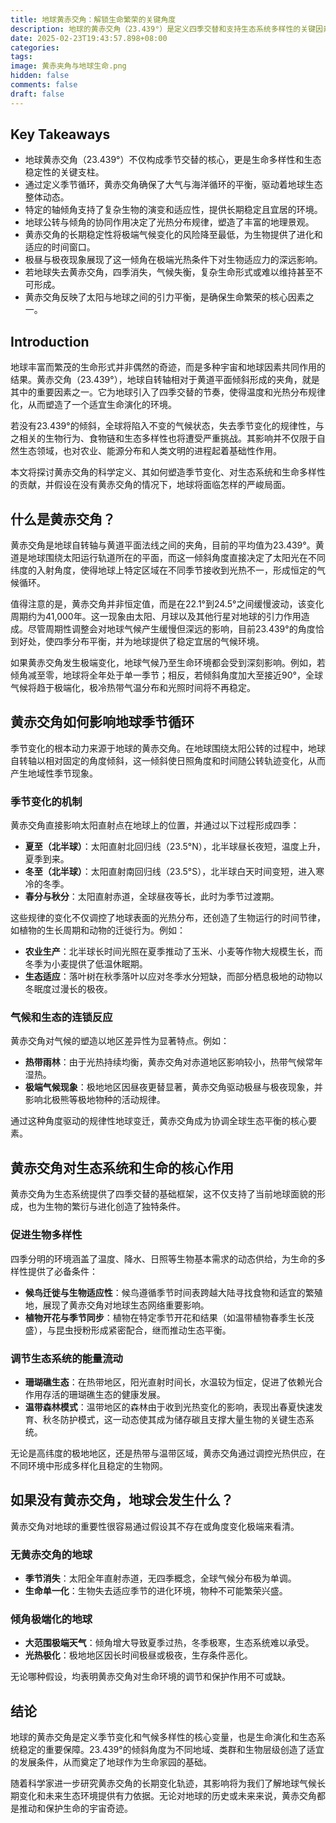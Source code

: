 ```yaml
---
title: 地球黄赤交角：解锁生命繁荣的关键角度
description: 地球的黄赤交角（23.439°）是定义四季交替和支持生态系统多样性的关键因素。本文将深入解析黄赤交角如何通过气候分布、光热调节和生态平衡促进生命的演化与存续。
date: 2025-02-23T19:43:57.898+08:00
categories: 
tags: 
image: 黄赤夹角与地球生命.png
hidden: false
comments: false
draft: false
---
```


## Key Takeaways
- 地球黄赤交角（23.439°）不仅构成季节交替的核心，更是生命多样性和生态稳定性的关键支柱。
- 通过定义季节循环，黄赤交角确保了大气与海洋循环的平衡，驱动着地球生态整体动态。
- 特定的轴倾角支持了复杂生物的演变和适应性，提供长期稳定且宜居的环境。
- 地球公转与倾角的协同作用决定了光热分布规律，塑造了丰富的地理景观。
- 黄赤交角的长期稳定性将极端气候变化的风险降至最低，为生物提供了进化和适应的时间窗口。
- 极昼与极夜现象展现了这一倾角在极端光热条件下对生物适应力的深远影响。
- 若地球失去黄赤交角，四季消失，气候失衡，复杂生命形式或难以维持甚至不可形成。
- 黄赤交角反映了太阳与地球之间的引力平衡，是确保生命繁荣的核心因素之一。

## Introduction
地球丰富而繁茂的生命形式并非偶然的奇迹，而是多种宇宙和地球因素共同作用的结果。黄赤交角（23.439°），地球自转轴相对于黄道平面倾斜形成的夹角，就是其中的重要因素之一。它为地球引入了四季交替的节奏，使得温度和光热分布规律化，从而塑造了一个适宜生命演化的环境。

若没有23.439°的倾斜，全球将陷入不变的气候状态，失去季节变化的规律性，与之相关的生物行为、食物链和生态多样性也将遭受严重挑战。其影响并不仅限于自然生态领域，也对农业、能源分布和人类文明的进程起着基础性作用。

本文将探讨黄赤交角的科学定义、其如何塑造季节变化、对生态系统和生命多样性的贡献，并假设在没有黄赤交角的情况下，地球将面临怎样的严峻局面。

## 什么是黄赤交角？

黄赤交角是地球自转轴与黄道平面法线之间的夹角，目前的平均值为23.439°。黄道是地球围绕太阳运行轨道所在的平面，而这一倾斜角度直接决定了太阳光在不同纬度的入射角度，使得地球上特定区域在不同季节接收到光热不一，形成恒定的气候循环。

值得注意的是，黄赤交角并非恒定值，而是在22.1°到24.5°之间缓慢波动，该变化周期约为41,000年。这一现象由太阳、月球以及其他行星对地球的引力作用造成。尽管周期性调整会对地球气候产生缓慢但深远的影响，目前23.439°的角度恰到好处，使四季分布平衡，并为地球提供了稳定宜居的气候环境。

如果黄赤交角发生极端变化，地球气候乃至生命环境都会受到深刻影响。例如，若倾角减至零，地球将全年处于单一季节；相反，若倾斜角度加大至接近90°，全球气候将趋于极端化，极冷热带气温分布和光照时间将不再稳定。

## 黄赤交角如何影响地球季节循环

季节变化的根本动力来源于地球的黄赤交角。在地球围绕太阳公转的过程中，地球自转轴以相对固定的角度倾斜，这一倾斜使日照角度和时间随公转轨迹变化，从而产生地域性季节现象。

### 季节变化的机制
黄赤交角直接影响太阳直射点在地球上的位置，并通过以下过程形成四季：
- **夏至（北半球）**：太阳直射北回归线（23.5°N），北半球昼长夜短，温度上升，夏季到来。
- **冬至（北半球）**：太阳直射南回归线（23.5°S），北半球白天时间变短，进入寒冷的冬季。
- **春分与秋分**：太阳直射赤道，全球昼夜等长，此时为季节过渡期。

这些规律的变化不仅调控了地球表面的光热分布，还创造了生物运行的时间节律，如植物的生长周期和动物的迁徙行为。例如：
- **农业生产**：北半球长时间光照在夏季推动了玉米、小麦等作物大规模生长，而冬季为小麦提供了低温休眠期。
- **生态适应**：落叶树在秋季落叶以应对冬季水分短缺，而部分栖息极地的动物以冬眠度过漫长的极夜。

### 气候和生态的连锁反应
黄赤交角对气候的塑造以地区差异性为显著特点。例如：
- **热带雨林**：由于光热持续均衡，黄赤交角对赤道地区影响较小，热带气候常年湿热。
- **极端气候现象**：极地地区因昼夜更替显著，黄赤交角驱动极昼与极夜现象，并影响北极熊等极地物种的活动规律。

通过这种角度驱动的规律性地球变迁，黄赤交角成为协调全球生态平衡的核心要素。

## 黄赤交角对生态系统和生命的核心作用

黄赤交角为生态系统提供了四季交替的基础框架，这不仅支持了当前地球面貌的形成，也为生物的繁衍与进化创造了独特条件。

### 促进生物多样性
四季分明的环境涵盖了温度、降水、日照等生物基本需求的动态供给，为生命的多样性提供了必备条件：
- **候鸟迁徙与生物适应性**：候鸟遵循季节时间表跨越大陆寻找食物和适宜的繁殖地，展现了黄赤交角对地球生态网络重要影响。
- **植物开花与季节同步**：植物在特定季节开花和结果（如温带植物春季生长茂盛），与昆虫授粉形成紧密配合，继而推动生态平衡。

### 调节生态系统的能量流动
- **珊瑚礁生态**：在热带地区，阳光直射时间长，水温较为恒定，促进了依赖光合作用存活的珊瑚礁生态的健康发展。
- **温带森林模式**：温带地区的森林由于收到光热变化的影响，表现出春夏快速发育、秋冬防护模式，这一动态使其成为储存碳且支撑大量生物的关键生态系统。

无论是高纬度的极地地区，还是热带与温带区域，黄赤交角通过调控光热供应，在不同环境中形成多样化且稳定的生物网。

## 如果没有黄赤交角，地球会发生什么？

黄赤交角对地球的重要性很容易通过假设其不存在或角度变化极端来看清。

### 无黄赤交角的地球
- **季节消失**：太阳全年直射赤道，无四季概念，全球气候分布极为单调。
- **生命单一化**：生物失去适应季节的进化环境，物种不可能繁荣兴盛。

### 倾角极端化的地球
- **大范围极端天气**：倾角增大导致夏季过热，冬季极寒，生态系统难以承受。
- **光热极化**：极地地区因长时间极昼或极夜，生存条件恶化。

无论哪种假设，均表明黄赤交角对生命环境的调节和保护作用不可或缺。

## 结论

地球的黄赤交角是定义季节变化和气候多样性的核心变量，也是生命演化和生态系统稳定的重要保障。23.439°的倾斜角度为不同地域、类群和生物层级创造了适宜的发展条件，从而奠定了地球作为生命家园的基础。

随着科学家进一步研究黄赤交角的长期变化轨迹，其影响将为我们了解地球气候长期变化和未来生态环境提供有力依据。无论对地球的历史或未来来说，黄赤交角都是推动和保护生命的宇宙奇迹。